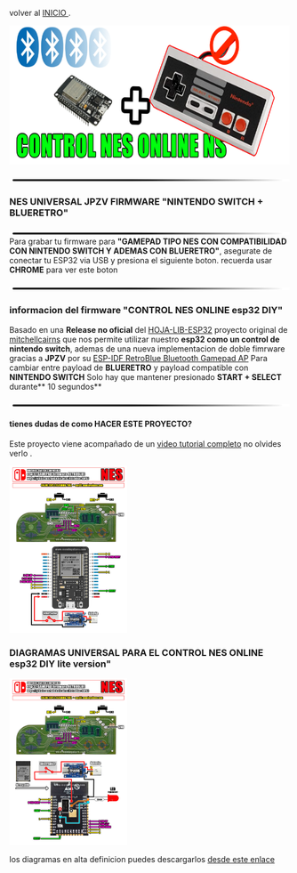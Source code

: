 
volver al [INICIO ](index.md).

<img src="imagenes/nes.png"
height="250">


<img src="imagenes/line.png"
height="5">

### NES UNIVERSAL JPZV FIRMWARE **"NINTENDO SWITCH + BLUERETRO"** 
<img src="imagenes/line.png"
height="5">
Para grabar tu firmware para **"GAMEPAD TIPO NES CON COMPATIBILIDAD CON NINTENDO SWITCH Y ADEMAS CON BLUERETRO"**, asegurate de conectar tu ESP32 via USB y presiona el siguiente boton. recuerda usar **CHROME** para ver este boton


<script type="module" src="install-button.js?module"></script>
<esp-web-install-button manifest="firmware/firmware_build/NES-UNIVERSAL-JPZV/manifest.json"></esp-web-install-button>

<img src="imagenes/line.png"
height="5">

### informacion del firmware **"CONTROL NES ONLINE esp32 DIY"**

Basado en una **Release no oficial** del [HOJA-LIB-ESP32](https://github.com/HandHeldLegend/HOJA-LIB-ESP32) proyecto original de [mitchellcairns](https://github.com/mitchellcairns) que nos permite utilizar nuestro **esp32 como un control de nintendo switch**, ademas de una nueva implementacion de doble fimrware gracias a **JPZV** por su [ESP-IDF RetroBlue Bluetooth Gamepad AP](https://github.com/JPZV/Blue-N64-Control-ESP32) Para cambiar entre payload de **BLUERETRO** y payload compatible con **NINTENDO SWITCH** Solo hay que mantener presionado **START + SELECT** durante** 10 segundos**



<img src="imagenes/line.png"
height="5">


#### tienes dudas de como HACER ESTE PROYECTO?


Este proyecto viene acompañado de un [video tutorial completo](https://youtu.be/o03lGDEhEgg) no olvides verlo .


<img src="imagenes/diagrama-nes.jpg"
height="300">
### DIAGRAMAS UNIVERSAL PARA EL CONTROL NES ONLINE esp32 DIY lite version"

<img src="imagenes/diagrama-nes-lite.jpg"
height="300">

los diagramas en alta definicion puedes descargarlos [desde este enlace](https://www.mundoyakara.com/2022/07/como-hacer-control-nes-classic-edition.html)

